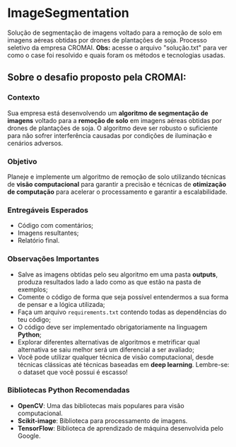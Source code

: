 # ImageSegmentation
Solução de segmentação de imagens voltado para a remoção de solo em imagens aéreas obtidas por drones de plantações de soja. Processo seletivo da empresa CROMAI.
**Obs:** acesse o arquivo "solução.txt" para ver como o case foi resolvido e quais foram os métodos e tecnologias usadas.

## Sobre o desafio proposto pela CROMAI:
### Contexto
Sua empresa está desenvolvendo um **algoritmo de segmentação de imagens** voltado para a **remoção de solo** em imagens aéreas obtidas por drones de plantações de soja. O algoritmo deve ser robusto o suficiente para não sofrer interferência causadas por condições de iluminação e cenários adversos.

### Objetivo
Planeje e implemente um algoritmo de remoção de solo utilizando técnicas de **visão computacional** para garantir a precisão e técnicas de **otimização de computação** para acelerar o processamento e garantir a escalabilidade.

### Entregáveis Esperados
- Código com comentários;
- Imagens resultantes;
- Relatório final.

### Observações Importantes
- Salve as imagens obtidas pelo seu algoritmo em uma pasta **outputs**, produza resultados lado a lado como as que estão na pasta de exemplos;
- Comente o código de forma que seja possível entendermos a sua forma de pensar e a lógica utilizada;
- Faça um arquivo `requirements.txt` contendo todas as dependências do teu código;
- O código deve ser implementado obrigatoriamente na linguagem **Python**;
- Explorar diferentes alternativas de algoritmos e metrificar qual alternativa se saiu melhor será um diferencial a ser avaliado;
- Você pode utilizar qualquer técnica de visão computacional, desde técnicas clássicas até técnicas baseadas em **deep learning**. Lembre-se: o dataset que você possui é escasso!

### Bibliotecas Python Recomendadas
- **OpenCV**: Uma das bibliotecas mais populares para visão computacional.
- **Scikit-image**: Biblioteca para processamento de imagens.
- **TensorFlow**: Biblioteca de aprendizado de máquina desenvolvida pelo Google.
